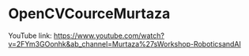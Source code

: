 # OpenCVCourceMurtaza

YouTube link:
https://www.youtube.com/watch?v=2FYm3GOonhk&ab_channel=Murtaza%27sWorkshop-RoboticsandAI
